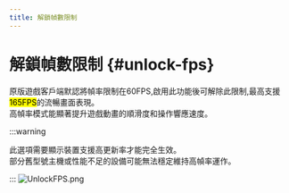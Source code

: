 ```yaml
---
title: 解鎖幀數限制
---
```


# 解鎖幀數限制 {#unlock-fps}

原版遊戲客戶端默認將幀率限制在60FPS,啟用此功能後可解除此限制,最高支援<mark>165FPS</mark>的流暢畫面表現。\
高幀率模式能顯著提升遊戲動畫的順滑度和操作響應速度。

:::warning

此選項需要顯示裝置支援高更新率才能完全生效。\
部分舊型號主機或性能不足的設備可能無法穩定維持高幀率運作。

:::
![UnlockFPS.png](https://api.xtreme.net.cn/Docs/FinalSuspect/Options/UnlockFPS.png)